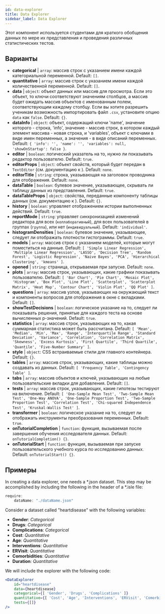 ```yaml
---
id: data-explorer 
title: Data Explorer
sidebar_label: Data Explorer
---
```


Этот компонент используется студентами для краткого обобщения данных по мере их представления и проведения различных статистических тестов.

## Варианты

* __categorical__ | `array`: массив строк с указанием имени каждой категориальной переменной. Default: `[]`.
* __quantitative__ | `array`: массив строк с указанием имени каждой количественной переменной. Default: `[]`.
* __data__ | `object`: объект данных или массив для просмотра. Если это объект, то ключи соответствуют значениям столбцов, а массив будет ожидать массив объектов с именованным полем, соответствующим каждому столбцу. Если вы хотите разрешить ученикам возможность импортировать файл `.csv`, установите опцию `data` как `false`. Default: `{}`.
* __dataInfo__ | `object`: объект, содержащий ключи \'name\', значение которого - строка, \'info\', значение - массив строк, в котором каждый элемент массива - новая строка, и \'variables\', объект с ключами в виде имен переменных, а значения - в виде описаний переменных. Default: `{
  'info': '',
  'name': '',
  'variables': null,
  'showOnStartup': false
}`.
* __editor__ | `boolean`: логический указатель на то, нужно ли показывать редактор пользователю. Default: `true`.
* __editorProps__ | `object`: объект свойств, который будет передан в `TextEditor` (см. документацию к <TextEditor />). Default: `none`.
* __editorTitle__ | `string`: строка, указывающая на заголовок проводника для отображения. Default: `none`.
* __dataTable__ | `boolean`: булевое значение, указывающее, скрывать ли таблицу данных из представления. Default: `true`.
* __dataTableProps__ | `object`: свойства, переданные компоненту таблицы данных (см. документацию к <DataTable />). Default: `{}`.
* __history__ | `boolean`: управляет отображением истории выполненных действий. Default: `true`.
* __reportMode__ | `string`: управляет синхронизацией изменений редактора для всех (`коллаборативный`), для всех пользователей в группах (`группа`), или нет (`индивидуальный`). Default: `'individual'`.
* __histogramDensities__ | `boolean`: булевое значение, указывающее, следует ли отображать плотности гистограммы. Default: `true`.
* __models__ | `array`: массив строк с указанием моделей, которые могут поместиться на данные. Default: `[
  'Simple Linear Regression',
  'Multiple Linear Regression',
  'LASSO',
  'Decision Tree',
  'Random Forest',
  'Logistic Regression',
  'Naive Bayes',
  'PCA',
  'Hierarchical Clustering',
  'kmeans'
]`.
* __opened__ | `string`: страница, открываемая при запуске. Default: `none`.
* __plots__ | `array`: массив строк, указывающих, какие графики показывать пользователю. Default: `[
  'Bar Chart',
  'Pie Chart',
  'Mosaic Plot',
  'Histogram',
  'Box Plot',
  'Line Plot',
  'Scatterplot',
  'Scatterplot Matrix',
  'Heat Map',
  'Contour Chart',
  'Violin Plot',
  'QQ Plot'
]`.
* __questions__ | `array`: массив узлов, указывающих на окружающий текст и компоненты вопросов для отображения в окне с вкладками. Default: `[]`.
* __showTestDecisions__ | `boolean`: логическое указание на то, следует ли показывать решения, принятые для каждого теста на основе вычисленных р-значений. Default: `true`.
* __statistics__ | `array`: массив строк, указывающих на то, какая суммарная статистика может быть рассчитана. Default: `[
  'Mean',
  'Median',
  'Min',
  'Max',
  'Range',
  'Interquartile Range',
  'Standard Deviation',
  'Variance',
  'Correlation',
  'Correlation Matrix',
  'Skewness',
  'Excess Kurtosis',
  'First Quartile',
  'Third Quartile',
  'Quantile',
  'Five-Number Summary'
]`.
* __style__ | `object`: CSS встраиваемые стили для главного контейнера. Default: `{}`.
* __tables__ | `array`: массив строк, указывающих, какие таблицы можно создавать из данных. Default: `[
  'Frequency Table',
  'Contingency Table'
]`.
* __tabs__ | `array`: массив объектов и ключей, указывающих на любые пользовательские вкладки для добавления. Default: `[]`.
* __tests__ | `array`: массив строк, указывающих, какие гипотезы тестируют на включение. Default: `[
  'One-Sample Mean Test',
  'Two-Sample Mean Test',
  'One-Way ANOVA',
  'One-Sample Proportion Test',
  'Two-Sample Proportion Test',
  'Correlation Test',
  'Chi-squared Independence Test',
  'Kruskal-Wallis Test'
]`.
* __transformer__ | `boolean`: логическое указание на то, следует ли отображать инструменты преобразования переменных. Default: `true`.
* __onTutorialCompletion__ | `function`: функция, вызываемая после завершения обучения исследователя данных. Default: `onTutorialCompletion() {}`.
* __onTutorialStart__ | `function`: функция, вызываемая при запуске пользовательского учебного курса по исследованию данных. Default: `onTutorialStart() {}`.


## Примеры

In creating a data explorer, one needs a *.json dataset. This step may be accomplished by including the following in the header of a *.isle file:

```js
require:
    dataName: "./dataName.json"
```

Consider a dataset called "heartdisease" with the following variables:
* __Gender__: _Categorical_
* __Drugs__: _Categorical_
* __Complications__: _Categorical_
* __Cost__: _Quantitative_
* __Age__: _Quantitative_
* __Interventions__: _Quantitative_
* __ERVisit__: _Quantitative_
* __Comorbidities__: _Quantitative_
* __Duration__: _Quantitative_

We will include the explorer with the following code:

```jsx live
<DataExplorer 
    id="heartdisease"
    data={heartdisease} 
    categorical={[ 'Gender', 'Drugs', 'Complications' ]}
    quantitative={[ 'Cost', 'Age', 'Interventions', 'ERVisit', 'Comorbidities', 'Duration' ]}
    tests={[]}
/>
```



